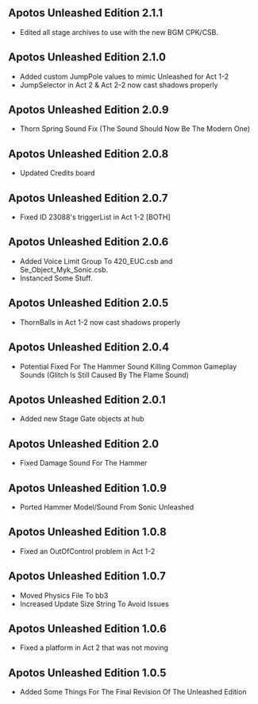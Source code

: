## Apotos Unleashed Edition 2.1.1

- Edited all stage archives to use with the new BGM CPK/CSB.


## Apotos Unleashed Edition 2.1.0

- Added custom JumpPole values to mimic Unleashed for Act 1-2
- JumpSelector in Act 2 & Act 2-2 now cast shadows properly


## Apotos Unleashed Edition 2.0.9

- Thorn Spring Sound Fix (The Sound Should Now Be The Modern One)

## Apotos Unleashed Edition 2.0.8

- Updated Credits board

## Apotos Unleashed Edition 2.0.7

- Fixed ID 23088's triggerList in Act 1-2 [BOTH]

## Apotos Unleashed Edition 2.0.6

- Added Voice Limit Group To 420_EUC.csb and Se_Object_Myk_Sonic.csb.
- Instanced Some Stuff.



## Apotos Unleashed Edition 2.0.5

- ThornBalls in Act 1-2 now cast shadows properly


## Apotos Unleashed Edition 2.0.4

- Potential Fixed For The Hammer Sound Killing Common Gameplay Sounds (Glitch Is Still Caused By The Flame Sound)


## Apotos Unleashed Edition 2.0.1

- Added new Stage Gate objects at hub


## Apotos Unleashed Edition 2.0

- Fixed Damage Sound For The Hammer


## Apotos Unleashed Edition 1.0.9

- Ported Hammer Model/Sound From Sonic Unleashed


## Apotos Unleashed Edition 1.0.8

- Fixed an OutOfControl problem in Act 1-2


## Apotos Unleashed Edition 1.0.7

- Moved Physics File To bb3 
- Increased Update Size String To Avoid Issues


## Apotos Unleashed Edition 1.0.6

- Fixed a platform in Act 2 that was not moving


## Apotos Unleashed Edition 1.0.5

- Added Some Things For The Final Revision Of The Unleashed Edition